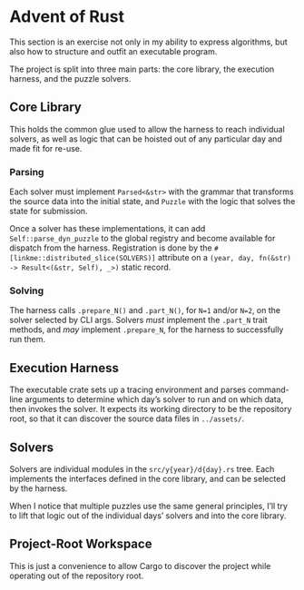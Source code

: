 # Advent of Rust

This section is an exercise not only in my ability to express algorithms, but
also how to structure and outfit an executable program.

The project is split into three main parts: the core library, the execution
harness, and the puzzle solvers.

## Core Library

This holds the common glue used to allow the harness to reach individual
solvers, as well as logic that can be hoisted out of any particular day and made
fit for re-use.

### Parsing

Each solver must implement `Parsed<&str>` with the grammar that transforms the
source data into the initial state, and `Puzzle` with the logic that solves
the state for submission.

Once a solver has these implementations, it can add `Self::parse_dyn_puzzle`
to the global registry and become available for dispatch from the harness.
Registration is done by the `#[linkme::distributed_slice(SOLVERS)]` attribute
on a `(year, day, fn(&str) -> Result<(&str, Self), _>)` static record.

### Solving

The harness calls `.prepare_N()` and `.part_N()`, for `N=1` and/or `N=2`, on the
solver selected by CLI args. Solvers *must* implement the `.part_N` trait
methods, and *may* implement `.prepare_N`, for the harness to successfully run
them.

## Execution Harness

The executable crate sets up a tracing environment and parses command-line
arguments to determine which day’s solver to run and on which data, then invokes
the solver. It expects its working directory to be the repository root, so that
it can discover the source data files in `../assets/`.

## Solvers

Solvers are individual modules in the `src/y{year}/d{day}.rs` tree. Each
implements the interfaces defined in the core library, and can be selected by
the harness.

When I notice that multiple puzzles use the same general principles, I’ll try
to lift that logic out of the individual days’ solvers and into the core
library.

## Project-Root Workspace

This is just a convenience to allow Cargo to discover the project while
operating out of the repository root.
